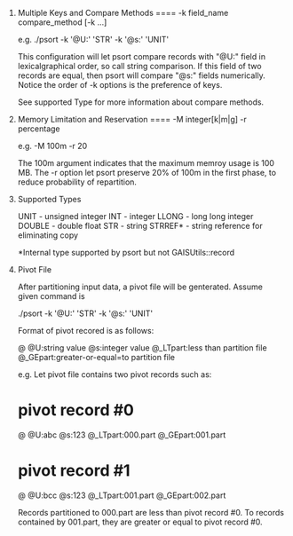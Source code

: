 1. Multiple Keys and Compare Methods
====
	-k field_name compare_method [-k ...]

	e.g. ./psort -k '@U:' 'STR' -k '@s:' 'UNIT'

	This configuration will let psort compare records with "@U:" 
	field in lexicalgraphical order, so call string comparison. 
	If this field of two records are equal, then psort will 
	compare "@s:" fields numerically. Notice the order of -k 
	options is the preference of keys.

	See supported Type for more information about compare 
	methods.

2. Memory Limitation and Reservation
====
	-M integer[k|m|g] -r percentage

	e.g. -M 100m -r 20

	The 100m argument indicates that the maximum memroy usage
	is 100 MB. The -r option let psort preserve 20% of 100m
	in the first phase, to reduce probability of repartition.

3. Supported Types

	UNIT 	- unsigned integer
	INT	- integer
	LLONG	- long long integer
	DOUBLE  - double float
	STR 	- string
	STRREF*	- string reference for eliminating copy

	*Internal type supported by psort but not GAISUtils::record

4. Pivot File

	After partitioning input data, a pivot file will be 
	genterated. Assume given command is

	./psort -k '@U:' 'STR' -k '@s:' 'UNIT'

	Format of pivot recored is as follows:

	@
	@U:string value
	@s:integer value
	@_LTpart:less than partition file
	@_GEpart:greater-or-equal=to partition file


	e.g. Let pivot file contains two pivot records such as:

	# pivot record #0
	@
	@U:abc
	@s:123
	@_LTpart:000.part
	@_GEpart:001.part
	# pivot record #1
	@
	@U:bcc
	@s:123
	@_LTpart:001.part
	@_GEpart:002.part

	Records partitioned to 000.part are less than pivot
	record #0. To records contained by 001.part, they are 
	greater or equal to pivot record #0.


